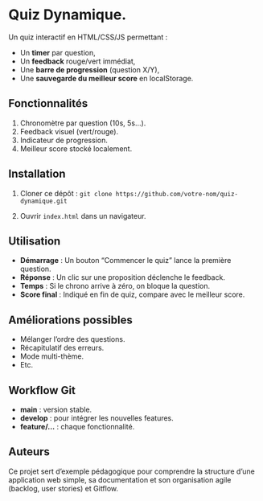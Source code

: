 # Quiz Dynamique.

Un quiz interactif en HTML/CSS/JS permettant :
- Un **timer** par question,
- Un **feedback** rouge/vert immédiat,
- Une **barre de progression** (question X/Y),
- Une **sauvegarde du meilleur score** en localStorage.

## Fonctionnalités

1. Chronomètre par question (10s, 5s…).
2. Feedback visuel (vert/rouge).
3. Indicateur de progression.
4. Meilleur score stocké localement.

## Installation

1. Cloner ce dépôt :
`git clone https://github.com/votre-nom/quiz-dynamique.git`

2. Ouvrir `index.html` dans un navigateur.

## Utilisation

- **Démarrage** : Un bouton “Commencer le quiz” lance la première question.
- **Réponse** : Un clic sur une proposition déclenche le feedback.
- **Temps** : Si le chrono arrive à zéro, on bloque la question.
- **Score final** : Indiqué en fin de quiz, compare avec le meilleur score.

## Améliorations possibles

- Mélanger l’ordre des questions.
- Récapitulatif des erreurs.
- Mode multi-thème.
- Etc.

## Workflow Git

- **main** : version stable.
- **develop** : pour intégrer les nouvelles features.
- **feature/…** : chaque fonctionnalité.

## Auteurs

Ce projet sert d’exemple pédagogique pour comprendre la structure d’une application web simple, sa documentation et son organisation agile (backlog, user stories) et Gitflow.
